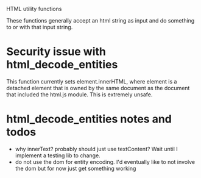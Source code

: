 
HTML utility functions

These functions generally accept an html string as input and do something to or with that input string.

# Security issue with html_decode_entities

This function currently sets element.innerHTML, where element is a detached element that is owned by the same document as the document that included the html.js module. This is extremely unsafe.

# html_decode_entities notes and todos

* why innerText? probably should just use textContent? Wait until I implement a testing lib to change.
* do not use the dom for entity encoding. I'd eventually like to not involve the dom but for now just get something working
